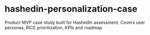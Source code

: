 # hashedin-personalization-case
Product MVP case study built for HashedIn assessment. Covers user personas, RICE prioritization, KPIs and roadmap
